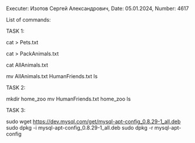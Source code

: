Executer: Изотов Сергей Александрович, Date: 05.01.2024, Number: 4617

List of commands:

TASK 1:

cat > Pets.txt

cat > PackAnimals.txt

cat AllAnimals.txt

mv AllAnimals.txt HumanFriends.txt
ls


TASK 2:

mkdir home_zoo
mv HumanFriends.txt home_zoo
ls

TASK 3:

sudo wget https://dev.mysql.com/get/mysql-apt-config_0.8.29-1_all.deb
sudo dpkg -i mysql-apt-config_0.8.29-1_all.deb
sudo dpkg -r mysql-apt-config
